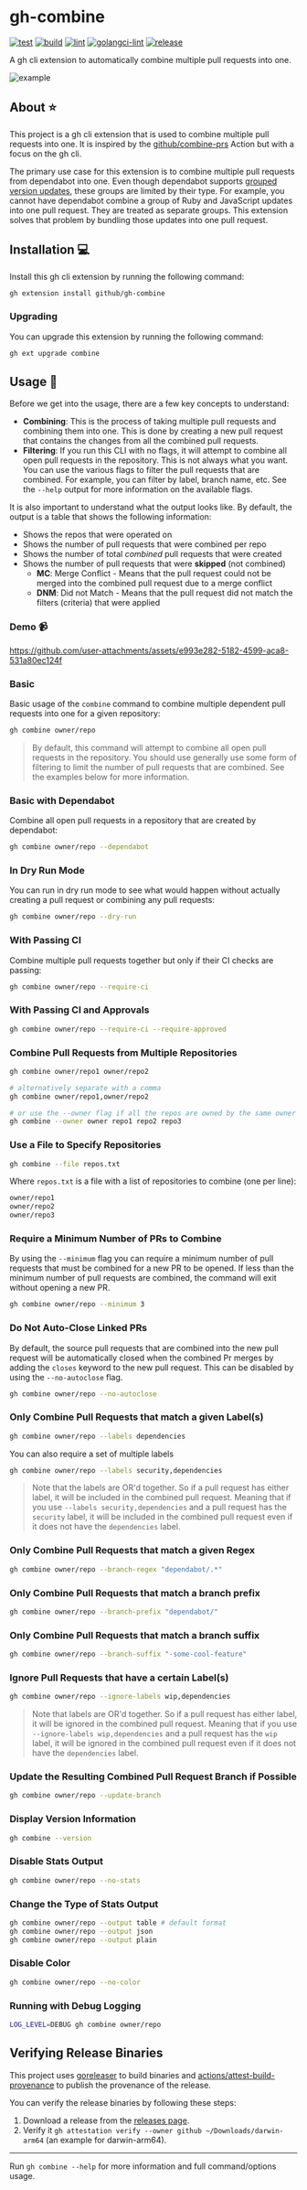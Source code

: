 # gh-combine

[![test](https://github.com/github/gh-combine/actions/workflows/test.yml/badge.svg)](https://github.com/github/gh-combine/actions/workflows/test.yml)
[![build](https://github.com/github/gh-combine/actions/workflows/build.yml/badge.svg)](https://github.com/github/gh-combine/actions/workflows/build.yml)
[![lint](https://github.com/github/gh-combine/actions/workflows/lint.yml/badge.svg)](https://github.com/github/gh-combine/actions/workflows/lint.yml)
[![golangci-lint](https://github.com/github/gh-combine/actions/workflows/golangci-lint.yml/badge.svg)](https://github.com/github/gh-combine/actions/workflows/golangci-lint.yml)
[![release](https://github.com/github/gh-combine/actions/workflows/release.yml/badge.svg)](https://github.com/github/gh-combine/actions/workflows/release.yml)

A gh cli extension to automatically combine multiple pull requests into one.

![example](./docs/assets/example.png)

## About ⭐

This project is a gh cli extension that is used to combine multiple pull requests into one. It is inspired by the [github/combine-prs](https://github.com/github/combine-prs) Action but with a focus on the gh cli.

The primary use case for this extension is to combine multiple pull requests from dependabot into one. Even though dependabot supports [grouped version updates](https://github.blog/changelog/2023-06-30-grouped-version-updates-for-dependabot-public-beta/), these groups are limited by their type. For example, you cannot have dependabot combine a group of Ruby and JavaScript updates into one pull request. They are treated as separate groups. This extension solves that problem by bundling those updates into one pull request.

## Installation 💻

Install this gh cli extension by running the following command:

```bash
gh extension install github/gh-combine
```

### Upgrading

You can upgrade this extension by running the following command:

```bash
gh ext upgrade combine
```

## Usage 🚀

Before we get into the usage, there are a few key concepts to understand:

- **Combining**: This is the process of taking multiple pull requests and combining them into one. This is done by creating a new pull request that contains the changes from all the combined pull requests.
- **Filtering**: If you run this CLI with no flags, it will attempt to combine all open pull requests in the repository. This is not always what you want. You can use the various flags to filter the pull requests that are combined. For example, you can filter by label, branch name, etc. See the `--help` output for more information on the available flags.

It is also important to understand what the output looks like. By default, the output is a table that shows the following information:

- Shows the repos that were operated on
- Shows the number of pull requests that were combined per repo
- Shows the number of total _combined_ pull requests that were created
- Shows the number of pull requests that were **skipped** (not combined)
  - **MC**: Merge Conflict - Means that the pull request could not be merged into the combined pull request due to a merge conflict
  - **DNM**: Did not Match - Means that the pull request did not match the filters (criteria) that were applied

### Demo 📹

https://github.com/user-attachments/assets/e993e282-5182-4599-aca8-531a80ec124f

### Basic

Basic usage of the `combine` command to combine multiple dependent pull requests into one for a given repository:

```bash
gh combine owner/repo
```

> By default, this command will attempt to combine all open pull requests in the repository. You should use generally use some form of filtering to limit the number of pull requests that are combined. See the examples below for more information.

### Basic with Dependabot

Combine all open pull requests in a repository that are created by dependabot:

```bash
gh combine owner/repo --dependabot
```

### In Dry Run Mode

You can run in dry run mode to see what would happen without actually creating a pull request or combining any pull requests:

```bash
gh combine owner/repo --dry-run
```

### With Passing CI

Combine multiple pull requests together but only if their CI checks are passing:

```bash
gh combine owner/repo --require-ci
```

### With Passing CI and Approvals

```bash
gh combine owner/repo --require-ci --require-approved
```

### Combine Pull Requests from Multiple Repositories

```bash
gh combine owner/repo1 owner/repo2

# alternatively separate with a comma
gh combine owner/repo1,owner/repo2

# or use the --owner flag if all the repos are owned by the same owner
gh combine --owner owner repo1 repo2 repo3
```

### Use a File to Specify Repositories

```bash
gh combine --file repos.txt
```

Where `repos.txt` is a file with a list of repositories to combine (one per line):

```txt
owner/repo1
owner/repo2
owner/repo3
```

### Require a Minimum Number of PRs to Combine

By using the `--minimum` flag you can require a minimum number of pull requests that must be combined for a new PR to be opened. If less than the minimum number of pull requests are combined, the command will exit without opening a new PR.

```bash
gh combine owner/repo --minimum 3
```

### Do Not Auto-Close Linked PRs

By default, the source pull requests that are combined into the new pull request will be automatically closed when the combined Pr merges by adding the `closes` keyword to the new pull request. This can be disabled by using the `--no-autoclose` flag.

```bash
gh combine owner/repo --no-autoclose
```

### Only Combine Pull Requests that match a given Label(s)

```bash
gh combine owner/repo --labels dependencies
```

You can also require a set of multiple labels

```bash
gh combine owner/repo --labels security,dependencies
```

> Note that the labels are OR'd together. So if a pull request has either label, it will be included in the combined pull request. Meaning that if you use `--labels security,dependencies` and a pull request has the `security` label, it will be included in the combined pull request even if it does not have the `dependencies` label.

### Only Combine Pull Requests that match a given Regex

```bash
gh combine owner/repo --branch-regex "dependabot/.*"
```

### Only Combine Pull Requests that match a branch prefix

```bash
gh combine owner/repo --branch-prefix "dependabot/"
```

### Only Combine Pull Requests that match a branch suffix

```bash
gh combine owner/repo --branch-suffix "-some-cool-feature"
```

### Ignore Pull Requests that have a certain Label(s)

```bash
gh combine owner/repo --ignore-labels wip,dependencies
```

> Note that labels are OR'd together. So if a pull request has either label, it will be ignored in the combined pull request. Meaning that if you use `--ignore-labels wip,dependencies` and a pull request has the `wip` label, it will be ignored in the combined pull request even if it does not have the `dependencies` label.

### Update the Resulting Combined Pull Request Branch if Possible

```bash
gh combine owner/repo --update-branch
```

### Display Version Information

```bash
gh combine --version
```

### Disable Stats Output

```bash
gh combine owner/repo --no-stats
```

### Change the Type of Stats Output

```bash
gh combine owner/repo --output table # default format
gh combine owner/repo --output json
gh combine owner/repo --output plain
```

### Disable Color

```bash
gh combine owner/repo --no-color
```

### Running with Debug Logging

```bash
LOG_LEVEL=DEBUG gh combine owner/repo
```

## Verifying Release Binaries

This project uses [goreleaser](https://goreleaser.com/) to build binaries and [actions/attest-build-provenance](https://github.com/actions/attest-build-provenance) to publish the provenance of the release.

You can verify the release binaries by following these steps:

1. Download a release from the [releases page](https://github.com/github/gh-combine/releases).
2. Verify it `gh attestation verify --owner github ~/Downloads/darwin-arm64` (an example for darwin-arm64).

---

Run `gh combine --help` for more information and full command/options usage.
